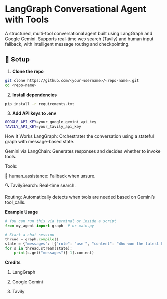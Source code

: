 # LangGraph Conversational Agent with Tools

A structured, multi-tool conversational agent built using LangGraph and Google Gemini. Supports real-time web search (Tavily) and human input fallback, with intelligent message routing and checkpointing.

## 🔧 Setup

1. **Clone the repo**  
```bash
git clone https://github.com/<your-username>/<repo-name>.git
cd <repo-name>
```
2. **Install dependencies**
```bash
pip install -r requirements.txt
```
3. **Add API keys to .env**
```bash
GOOGLE_API_KEY=your_google_gemini_api_key
TAVILY_API_KEY=your_tavily_api_key
```
How It Works
LangGraph: Orchestrates the conversation using a stateful graph with message-based state.

Gemini via LangChain: Generates responses and decides whether to invoke tools.

Tools:

🧠 human_assistance: Fallback when unsure.

🔍 TavilySearch: Real-time search.

Routing: Automatically detects when tools are needed based on Gemini’s tool_calls.

**Example Usage**
```python
# You can run this via terminal or inside a script
from my_agent import graph  # or main.py

# Start a chat session
thread = graph.compile()
state = {"messages": [{"role": "user", "content": "Who won the latest Formula 1 race?"}]}
for s in thread.stream(state):
    print(s.get("messages")[-1].content)
```
 **Credits**
1. LangGraph

2. Google Gemini

3. Tavily
 
